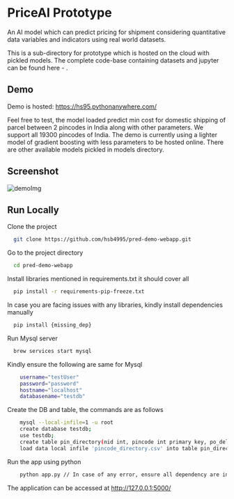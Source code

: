 
# PriceAI Prototype

An AI model which can predict pricing for shipment considering quantitative data variables and indicators using real world datasets.

This is a sub-directory for prototype which is hosted on the cloud with pickled models.
The complete code-base containing datasets and jupyter can be found here - .






## Demo

Demo is hosted: https://hs95.pythonanywhere.com/

Feel free to test, the model loaded predict min cost for domestic shipping of parcel between 2 pincodes in India along with other parameters.
We support all 19300 pincodes of India.
The demo is currently using a lighter model of gradient boosting with less parameters to be hosted online. 
There are other available models pickled in models directory.






## Screenshot
![demoImg](https://github.com/user-attachments/assets/a56daf68-02ce-44c5-a3e2-c94d76075d56)


## Run Locally

Clone the project

```bash
  git clone https://github.com/hsb4995/pred-demo-webapp.git
```

Go to the project directory

```bash
  cd pred-demo-webapp
```

Install libraries mentioned in requirements.txt it should cover all

```bash
  pip install -r requirements-pip-freeze.txt
```

In case you are facing issues with any libraries, kindly install dependencies manually

```bash
  pip install {missing_dep}
```

Run Mysql server

```bash
  brew services start mysql
```

Kindly ensure the following are same for Mysql
```bash
    username="testUser"
    password="password"
    hostname="localhost"
    databasename="testdb"
```

Create the DB and table, the commands are as follows
```bash
    mysql --local-infile=1 -u root
    create database testdb;
    use testdb;
    create table pin_directory(nid int, pincode int primary key, po_del bool, stateName varchar(255), gen_del bool, latV decimal(11,7),longV decimal(11,7), isMetro int, isSpecDest int);
    load data local infile 'pincode_directory.csv' into table pin_directory fields terminated by ',' lines terminated by '\n';

```

Run the app using python
```bash
    python app.py // In case of any error, ensure all dependency are installed 
```

The application can be accessed at http://127.0.0.1:5000/

